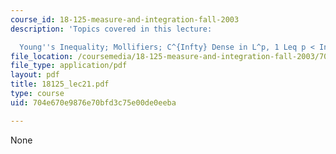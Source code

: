```yaml
---
course_id: 18-125-measure-and-integration-fall-2003
description: 'Topics covered in this lecture:

  Young''s Inequality; Mollifiers; C^{Infty} Dense in L^p, 1 Leq p < Infty.'
file_location: /coursemedia/18-125-measure-and-integration-fall-2003/704e670e9876e70bfd3c75e00de0eeba_18125_lec21.pdf
file_type: application/pdf
layout: pdf
title: 18125_lec21.pdf
type: course
uid: 704e670e9876e70bfd3c75e00de0eeba

---
```

None
